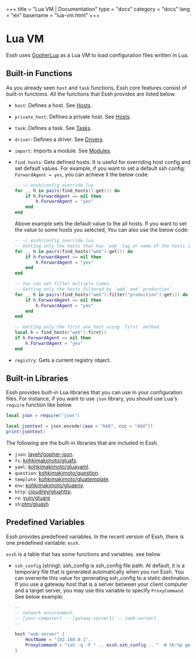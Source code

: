 +++
title = "Lua VM | Documentation"
type = "docs"
category = "docs"
lang = "en"
basename = "lua-vm.html"
+++

# Lua VM

Essh uses [GopherLua](https://github.com/yuin/gopher-lua) as a Lua VM to load configuration files written in Lua.

## Built-in Functions

As you already seen `host` and `task` functions, Essh core features consist of built-in functions. All the functions that Essh provides are listed below.

* `host`: Defines a host. See [Hosts](/docs/en/hosts.html).

* `private_host`: Defines a private host. See [Hosts](/docs/en/hosts.html).

* `task`: Defines a task. See [Tasks](/docs/en/tasks.html).

* `driver`: Defines a driver. See [Drivers](/docs/en/drivers.html).

* `import`: Imports a module. See [Modules](/docs/en/modules.html).

* `find_hosts`: Gets defined hosts. It is useful for overriding host config and set default values. For example, if you want to set a default ssh config: `ForwardAgent = yes`, you can achieve it the below code:

    ~~~lua
    -- ~/.essh/config_override.lua
    for _, h in pairs(find_hosts():get()) do
        if h.ForwardAgent == nil then
            h.ForwardAgent = "yes"
        end
    end
    ~~~

    Above example sets the default value to the all hosts. If you want to set the value to some hosts you selected, You can also use the below code:

    ~~~lua
    -- ~/.essh/config_override.lua
    -- Getting only the hosts that has `web` tag or name of the hosts is `web`.
    for _, h in pairs(find_hosts("web"):get()) do
        if h.ForwardAgent == nil then
            h.ForwardAgent = "yes"
        end
    end

    -- You can set filter multiple times.
    -- Getting only the hosts filtered by `web` and `production`.
    for _, h in pairs(find_hosts("web"):filter("production"):get()) do
        if h.ForwardAgent == nil then
            h.ForwardAgent = "yes"
        end
    end

    -- Getting only the first one host using `first` method.
    local h = find_hosts("web"):first()
    if h.ForwardAgent == nil then
        h.ForwardAgent = "yes"
    end
    ~~~

* `registry`: Gets a current registry object.

## Built-in Libraries

Essh provides built-in Lua libraries that you can use in your configuration files.
For instance, if you want to use `json` library, you should use Lua's `require` function like below.

~~~lua
local json = require("json")

local jsontext = json.encode({aaa = "bbb", ccc = "ddd"})
print(jsontext)
~~~

The following are the built-in libraries that are included in Essh.

* `json`: [layeh/gopher-json](https://github.com/layeh/gopher-json).
* `fs`: [kohkimakimoto/gluafs](https://github.com/kohkimakimoto/gluafs).
* `yaml`: [kohkimakimoto/gluayaml](https://github.com/kohkimakimoto/gluayaml).
* `question`: [kohkimakimoto/question](https://github.com/kohkimakimoto/gluaquestion).
* `template`: [kohkimakimoto/gluatemplate](https://github.com/kohkimakimoto/gluatemplate).
* `env`: [kohkimakimoto/gluaenv](https://github.com/kohkimakimoto/gluaenv).
* `http`: [cjoudrey/gluahttp](https://github.com/cjoudrey/gluahttp).
* `re`: [yuin/gluare](https://github.com/yuin/gluare)
* `sh`:[otm/gluash](https://github.com/otm/gluash)

## Predefined Variables

Essh provides predefined variables. In the recent version of Essh, there is one predefined varilable: `essh`.

`essh` is a table that has some functions and variables. see below

* `ssh_config` (string): ssh_config is ssh_config file path. At default, it is a temporary file that is generated automatically when you run Essh. You can overwrite this value for generating ssh_config to a static destination. If you use a gateway host that is a server between your client computer and a target server, you may use this variable to specify `ProxyCommand`. See below example:

    ~~~lua
    --
    -- network environment.
    -- [your-computer] -- [getway-server1] -- [web-server]
    --

    host "web-server" {
        HostName = "192.168.0.1",
        ProxyCommand = "ssh -q -F " .. essh.ssh_config .. " -W %h:%p getway-server1",
    }
    ~~~
